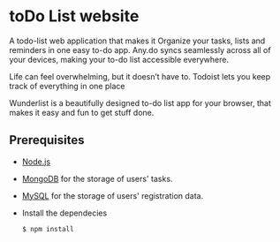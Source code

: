 # toDo List website
A todo-list web application that makes it Organize your tasks, lists and reminders in one easy to-do app. Any.do syncs seamlessly across all of your devices, making your to-do list accessible everywhere.


Life can feel overwhelming, but it doesn’t have to. Todoist lets you keep track of everything in one place

Wunderlist is a beautifully designed to-do list app for your browser, that makes it easy and fun to get stuff done.

## Prerequisites
* [Node.js](https://nodejs.org/en)<br>

* [MongoDB](https://www.mongodb.com/) for the storage of users' tasks.<br>

* [MySQL](https://www.mysql.com/) for the storage of users' registration data.<br>
* Install the dependecies  
  ```
  $ npm install
  ```
